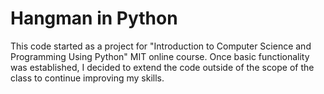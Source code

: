 # Hangman in Python

This code started as a project for "Introduction to Computer Science and Programming Using Python" MIT online course. Once basic functionality was established, I decided to extend the code outside of the scope of the class to continue improving my skills.
